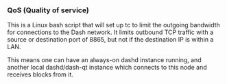 ### QoS (Quality of service) ###

This is a Linux bash script that will set up tc to limit the outgoing bandwidth for connections to the Dash network. It limits outbound TCP traffic with a source or destination port of 8865, but not if the destination IP is within a LAN.

This means one can have an always-on dashd instance running, and another local dashd/dash-qt instance which connects to this node and receives blocks from it.
